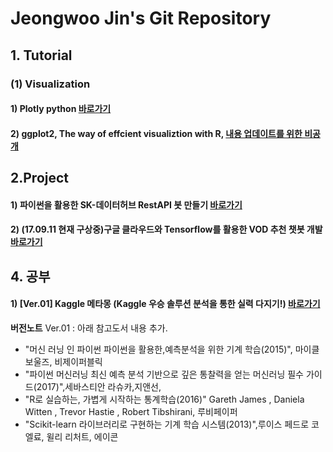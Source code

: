 # Jeongwoo Jin's Git Repository

## 1. Tutorial

### (1) Visualization

#### 1) Plotly python [바로가기](https://github.com/pizza12333/project_repo/tree/master/Tutorial/Visualization/Plotly)
#### 2) ggplot2, The way of effcient visualiztion with R, [내용 업데이트를 위한 비공개](https://github.com/pizza12333/project_repo/tree/master/Tutorial/Visualization/ggplot2)


## 2.Project

#### 1) 파이썬을 활용한 SK-데이터허브 RestAPI 봇 만들기 [바로가기](https://github.com/pizza12333/project_repo/tree/master/project/sk_vis)
#### 2) (17.09.11 현재 구상중)구글 클라우드와 Tensorflow를 활용한 VOD 추천 챗봇 개발 [바로가기](https://github.com/pizza12333/project_repo/tree/master/project/VOD_recomm)

## 4. 공부

#### 1) [Ver.01] Kaggle 메타몽 (Kaggle 우승 솔루션 분석을 통한 실력 다지기!) [바로가기]()

**버전노트**
Ver.01 : 아래 참고도서 내용 추가.
* "머신 러닝 인 파이썬 파이썬을 활용한,예측분석을 위한 기계 학습(2015)", 마이클 보울즈, 비제이퍼블릭
* "파이썬 머신러닝 최신 예측 분석 기반으로 깊은 통찰력을 얻는 머신러닝 필수 가이드(2017)",세바스티안 라슈카,지앤선,
* "R로 실습하는, 가볍게 시작하는 통계학습(2016)" Gareth James , Daniela Witten , Trevor Hastie , Robert Tibshirani, 루비페이퍼
* "Scikit-learn 라이브러리로 구현하는 기계 학습 시스템(2013)",루이스 페드로 코엘료, 윌리 리처트, 에이콘

